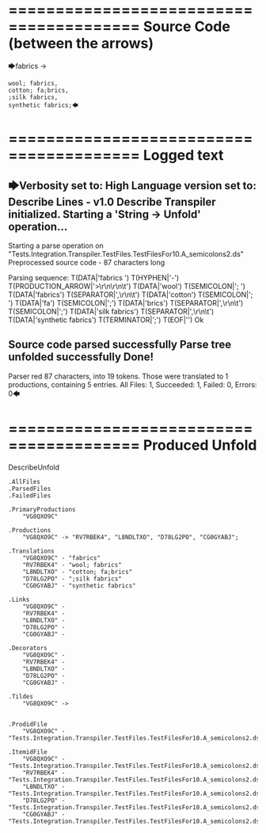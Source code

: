 ========================================
Source Code (between the arrows)
========================================

🡆fabrics ->

	wool; fabrics,
	cotton; fa;brics,
	;silk fabrics,
	synthetic fabrics;🡄

========================================
Logged text
========================================

🡆Verbosity set to: High
Language version set to: Describe Lines - v1.0
Describe Transpiler initialized.
Starting a 'String -> Unfold' operation...
------------------------
Starting a parse operation on "Tests.Integration.Transpiler.TestFiles.TestFilesFor10.A_semicolons2.ds"
Preprocessed source code - 87 characters long

Parsing sequence: T(DATA|'fabrics ') T(HYPHEN|'-') T(PRODUCTION_ARROW|'>\r\n\r\n\t') T(DATA|'wool') T(SEMICOLON|'; ') T(DATA|'fabrics') T(SEPARATOR|',\r\n\t') T(DATA|'cotton') T(SEMICOLON|'; ') T(DATA|'fa') T(SEMICOLON|';') T(DATA|'brics') T(SEPARATOR|',\r\n\t') T(SEMICOLON|';') T(DATA|'silk fabrics') T(SEPARATOR|',\r\n\t') T(DATA|'synthetic fabrics') T(TERMINATOR|';') T(EOF|'<EOF>') Ok

Source code parsed successfully
Parse tree unfolded successfully
Done!
------------------------
Parser red 87 characters, into 19 tokens.
Those were translated to 1 productions, containing 5 entries.
All Files: 1, Succeeded: 1, Failed: 0, Errors: 0🡄

========================================
Produced Unfold
========================================

DescribeUnfold

    .AllFiles
    .ParsedFiles
    .FailedFiles

    .PrimaryProductions
        "VG8QXO9C" 

    .Productions
        "VG8QXO9C" -> "RV7RBEK4", "L8NDLTXO", "D78LG2PO", "CG0GYABJ";

    .Translations
        "VG8QXO9C" - "fabrics"
        "RV7RBEK4" - "wool; fabrics"
        "L8NDLTXO" - "cotton; fa;brics"
        "D78LG2PO" - ";silk fabrics"
        "CG0GYABJ" - "synthetic fabrics"

    .Links
        "VG8QXO9C" - 
        "RV7RBEK4" - 
        "L8NDLTXO" - 
        "D78LG2PO" - 
        "CG0GYABJ" - 

    .Decorators
        "VG8QXO9C" - 
        "RV7RBEK4" - 
        "L8NDLTXO" - 
        "D78LG2PO" - 
        "CG0GYABJ" - 

    .Tildes
        "VG8QXO9C" -> 


    .ProdidFile
        "VG8QXO9C" - "Tests.Integration.Transpiler.TestFiles.TestFilesFor10.A_semicolons2.ds"

    .ItemidFile
        "VG8QXO9C" - "Tests.Integration.Transpiler.TestFiles.TestFilesFor10.A_semicolons2.ds"
        "RV7RBEK4" - "Tests.Integration.Transpiler.TestFiles.TestFilesFor10.A_semicolons2.ds"
        "L8NDLTXO" - "Tests.Integration.Transpiler.TestFiles.TestFilesFor10.A_semicolons2.ds"
        "D78LG2PO" - "Tests.Integration.Transpiler.TestFiles.TestFilesFor10.A_semicolons2.ds"
        "CG0GYABJ" - "Tests.Integration.Transpiler.TestFiles.TestFilesFor10.A_semicolons2.ds"

